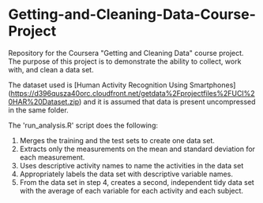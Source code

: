 # Getting-and-Cleaning-Data-Course-Project
Repository for the Coursera "Getting and Cleaning Data" course project.
The purpose of this project is to demonstrate the ability to collect, work with, and clean a data set.

The dataset used is [Human Activity Recognition Using Smartphones] (https://d396qusza40orc.cloudfront.net/getdata%2Fprojectfiles%2FUCI%20HAR%20Dataset.zip) and it is assumed that data is present uncompressed in the same folder.

The 'run_analysis.R' script does the following:
1. Merges the training and the test sets to create one data set.
2. Extracts only the measurements on the mean and standard deviation for each measurement.
3. Uses descriptive activity names to name the activities in the data set
4. Appropriately labels the data set with descriptive variable names.
5. From the data set in step 4, creates a second, independent tidy data set with the average of each variable for each activity and each subject.
